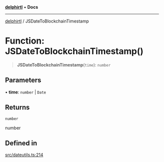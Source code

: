 [**delphirtl**](../README.md) • **Docs**

***

[delphirtl](../globals.md) / JSDateToBlockchainTimestamp

# Function: JSDateToBlockchainTimestamp()

> **JSDateToBlockchainTimestamp**(`time`): `number`

## Parameters

• **time**: `number` \| `Date`

## Returns

`number`

number

## Defined in

[src/dateutils.ts:214](https://github.com/chuacw/delphirtl/blob/6aa69946480948177da786cf3f6d1a4c3cea17f9/src/dateutils.ts#L214)
